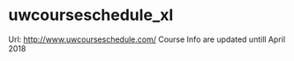 # uwcourseschedule_xl

Url: http://www.uwcourseschedule.com/
Course Info are updated untill April 2018
